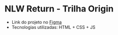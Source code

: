 # NLW Return - Trilha Origin

- Link do projeto no [Figma](https://www.figma.com/community/file/1102912263666619803/DoctorCare)
- Tecnologias utilizadas: HTML + CSS + JS